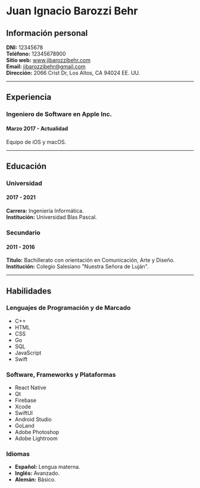 # **Juan Ignacio** Barozzi Behr
## **Información personal**
**DNI:** 12345678  
**Teléfono:** 12345678900  
**Sitio web:** www.jibarozzibehr.com  
**Email:** jibarozzibehr@gmail.com  
**Dirección:** 2066 Crist Dr, Los Altos, CA 94024 EE. UU. 

---
## **Experiencia** 
### **Ingeniero de Software en Apple Inc.**
#### Marzo 2017 - Actualidad
Equipo de iOS y macOS.

---
## **Educación**
### **Universidad**
#### 2017 - 2021
**Carrera:** Ingeniería Informática.  
**Institución:** Universidad Blas Pascal.

### **Secundario**
#### 2011 - 2016
**Título:** Bachillerato con orientación en Comunicación, Arte y Diseño.  
**Institución:** Colegio Salesiano "Nuestra Señora de Luján".  

---
## **Habilidades**
### **Lenguajes de Programación y de Marcado**
-   C++
-   HTML
-   CSS
-   Go
-   SQL
-   JavaScript
-   Swift

### **Software, Frameworks y Plataformas**
-   React Native
-   Qt
-   Firebase
-   Xcode
-   SwiftUI
-   Android Studio
-   GoLand
-   Adobe Photoshop
-   Adobe Lightroom

### **Idiomas**
-   **Español:** Lengua materna.
-   **Inglés:** Avanzado.
-   **Alemán:** Básico.